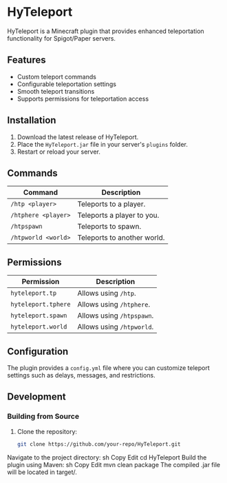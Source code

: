 # HyTeleport

HyTeleport is a Minecraft plugin that provides enhanced teleportation functionality for Spigot/Paper servers.

## Features
- Custom teleport commands
- Configurable teleportation settings
- Smooth teleport transitions
- Supports permissions for teleportation access

## Installation
1. Download the latest release of HyTeleport.
2. Place the `HyTeleport.jar` file in your server's `plugins` folder.
3. Restart or reload your server.

## Commands
| Command | Description |
|---------|-------------|
| `/htp <player>` | Teleports to a player. |
| `/htphere <player>` | Teleports a player to you. |
| `/htpspawn` | Teleports to spawn. |
| `/htpworld <world>` | Teleports to another world. |

## Permissions
| Permission | Description |
|------------|-------------|
| `hyteleport.tp` | Allows using `/htp`. |
| `hyteleport.tphere` | Allows using `/htphere`. |
| `hyteleport.spawn` | Allows using `/htpspawn`. |
| `hyteleport.world` | Allows using `/htpworld`. |

## Configuration
The plugin provides a `config.yml` file where you can customize teleport settings such as delays, messages, and restrictions.

## Development
### Building from Source
1. Clone the repository:
   ```sh
   git clone https://github.com/your-repo/HyTeleport.git
Navigate to the project directory:
sh
Copy
Edit
cd HyTeleport
Build the plugin using Maven:
sh
Copy
Edit
mvn clean package
The compiled .jar file will be located in target/.
